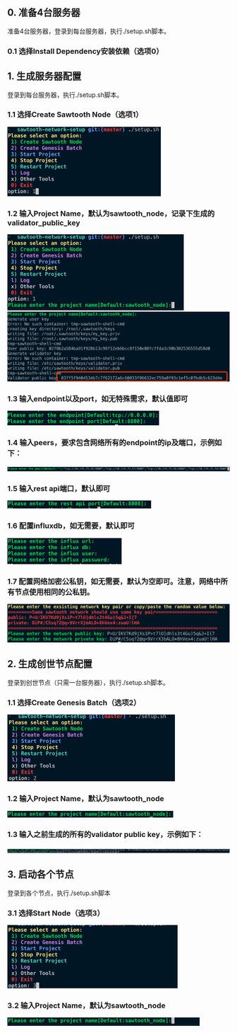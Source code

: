 ## 0. 准备4台服务器
准备4台服务器，登录到每台服务器，执行./setup.sh脚本。
### 0.1 选择Install Dependency安装依赖（选项0）

## 1. 生成服务器配置
登录到每台服务器，执行./setup.sh脚本。

### 1.1 选择Create Sawtooth Node（选项1）
![1](img/1.png)
### 1.2 输入Project Name，默认为sawtooth_node，记录下生成的validator_public_key
![2](img/2.png)
![3](img/3.png)
### 1.3 输入endpoint以及port，如无特殊需求，默认值即可
![4](img/4.png)
### 1.4 输入peers，要求包含网络所有的endpoint的ip及端口，示例如下：
![5](img/5.png)
### 1.5 输入rest api端口，默认即可
![6](img/6.png)
### 1.6 配置influxdb，如无需要，默认即可
![7](img/7.png)
### 1.7 配置网络加密公私钥，如无需要，默认为空即可。注意，网络中所有节点使用相同的公私钥。
![8](img/8.png)

## 2. 生成创世节点配置
登录到创世节点（只需一台服务器），执行./setup.sh脚本。
### 1.1 选择Create Genesis Batch（选项2）
![9](img/9.png)
### 1.2 输入Project Name，默认为sawtooth_node
![10](img/10.png)
### 1.3 输入之前生成的所有的validator public key，示例如下：
![11](img/11.png)

## 3. 启动各个节点
登录到各个节点，执行./setup.sh脚本
### 3.1 选择Start Node（选项3）
![12](img/12.png)
### 3.2 输入Project Name，默认为sawtooth_node
![13](img/13.png)
